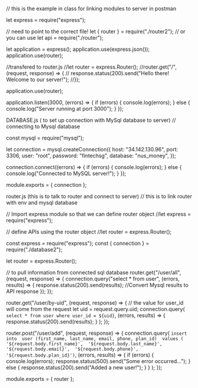 // this is the example in class for linking modules to server in postman

let express = require("express");

// need to point to the correct file!
let { router } = require("./router2");
// or you can use let api = require("./router");

let application = express();
application.use(express.json());
application.use(router);

//transfered to router.js
//let router = express.Router();
//router.get("/", (request, response) => {
//  response.status(200).send("Hello there! Welcome to our server!");
//});

application.use(router);

application.listen(3000, (errors) => {
  if (errors) {
    console.log(errors);
  } else {
    console.log("Server running at port 3000");
  }
});




DATABASE.js ( to set up connection with MySql database to server)
// connecting to Mysql database

const mysql = require("mysql");

let connection = mysql.createConnection({
  host: "34.142.130.96",
  port: 3306,
  user: "root",
  password: "fintechsg",
  database: "nus_money",
});

connection.connect((errors) => {
  if (errors) {
    console.log(errors);
  } else {
    console.log("Connected to MySQL server!");
  }
});

module.exports = { connection };

router.js (this is to talk to router and connect to server)
// this is to link router with env and mysql database

// Import express module so that we can define router object
//let express = require("express");

// define APIs using the router object
//let router = express.Router();

const express = require("express");
const { connection } = require("./database2");

let router = express.Router();

// to pull information from connected sql database
router.get("/user/all", (request, response) => {
  connection.query("select * from user", (errors, results) => {
    response.status(200).send(results); //Convert Mysql results to API response
  });
});

router.get("/user/by-uid", (request, response) => {
  // the value for user_id will come from the request
  let uid = request.query.uid;
  connection.query(
    `select * from user where user_id = ${uid}`,
    (errors, results) => {
      response.status(200).send(results);
    }
  );
});

router.post("/user/add", (request, response) => {
  connection.query(
    `insert into 
    user (first_name, last_name, email, phone, plan_id) 
    values (
      '${request.body.first_name}', 
      '${request.body.last_name}', 
      '${request.body.email}', 
      '${request.body.phone}',
      '${request.body.plan_id}')`,
    (errors, results) => {
      if (errors) {
        console.log(errors);
        response.status(500).send("Some error occurred...");
      } else {
        response.status(200).send("Added a new user!");
      }
    }
  );
});

module.exports = { router };

